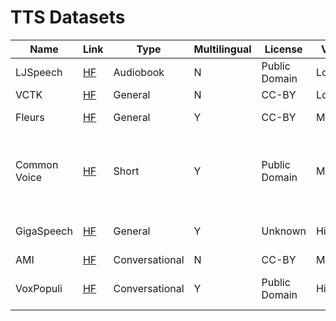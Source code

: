 # TTS Datasets

| Name | Link | Type | Multilingual | License | Variety | Notes |
| ---- | ---- | ---- | ---- | ---- | ---- | ---- |
| LJSpeech | [HF](https://huggingface.co/datasets/lj_speech) | Audiobook | N | Public Domain | Low |  |
| VCTK | [HF](https://huggingface.co/datasets/vctk) | General | N | CC-BY | Low |  |
| Fleurs | [HF](https://huggingface.co/datasets/google/fleurs) | General | Y | CC-BY | Moderate | Massively multilingual |
| Common Voice | [HF](https://huggingface.co/datasets/common_voice) | Short | Y | Public Domain | Moderate | Massively multilingual. Crowdsourced, may contain low-quality data |
| GigaSpeech | [HF](https://huggingface.co/datasets/speechcolab/gigaspeech) | General | Y | Unknown | High | Contains copyrighted content |
| AMI | [HF](https://huggingface.co/datasets/edinburghcstr/ami) | Conversational | N | CC-BY | Moderate |  |
| VoxPopuli | [HF](https://huggingface.co/datasets/facebook/voxpopuli) | Conversational | Y | Public Domain | High | European parlement recordings |

